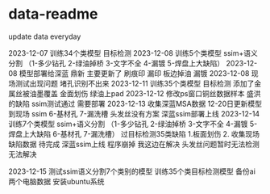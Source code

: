 # data-readme
update data everyday

2023-12-07  训练34个类模型  目标检测 
2023-12-08  训练5个类模型   ssim+语义分割 （1-多少钻孔 2-绿油掉桥 3-文字不全 4-漏镀 5-焊盘上大缺陷）
2023-12-08  模型部署给深蓝  鼎新 主要更新了  刷痕印 漏印 板边掉油  漏镀
2023-12-08  现场测试出现问题 堵孔识别不出来 
2023-12-11  训练35个类模型  目标检测  添加了金属丝被油墨覆盖  金面划伤 绿油上pad
2023-12-12  修改ps窗口铜丝数据样本   盛洪的缺陷 ssim测试通过  需要部署
2023-12-13  收集深蓝MSA数据  12-20日更新模型到现场 ssim 6-基材孔  7-漏洗槽  头发丝没有方案 深蓝ssim部署上线
2023-12-14  训练7个类模型   ssim+语义分割 （1-多少钻孔 2-绿油掉桥 3-文字不全 4-漏镀 5-焊盘上大缺陷 6-基材孔  7-漏洗槽）
            过目标检测35类缺陷  1.板面划伤 2.
			收集现场缺陷数据  待完成
			深蓝ssim上线 程序崩掉 我这边在解决  头发丝问题暂时无法检测无法解决

2023-12-15 测试ssim语义分割7个类别的模型  训练35个类目标检测模型
           备份ai两个电脑数据  安装ubuntu系统

